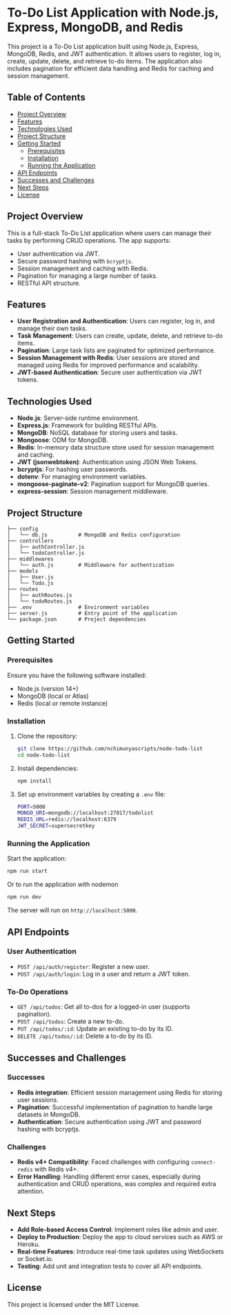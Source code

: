 # To-Do List Application with Node.js, Express, MongoDB, and Redis

This project is a To-Do List application built using Node.js, Express, MongoDB, Redis, and JWT authentication. It allows users to register, log in, create, update, delete, and retrieve to-do items. The application also includes pagination for efficient data handling and Redis for caching and session management.

## Table of Contents

- [Project Overview](#project-overview)
- [Features](#features)
- [Technologies Used](#technologies-used)
- [Project Structure](#project-structure)
- [Getting Started](#getting-started)
  - [Prerequisites](#prerequisites)
  - [Installation](#installation)
  - [Running the Application](#running-the-application)
- [API Endpoints](#api-endpoints)
- [Successes and Challenges](#successes-and-challenges)
- [Next Steps](#next-steps)
- [License](#license)

## Project Overview

This is a full-stack To-Do List application where users can manage their tasks by performing CRUD operations. The app supports:
- User authentication via JWT.
- Secure password hashing with `bcryptjs`.
- Session management and caching with Redis.
- Pagination for managing a large number of tasks.
- RESTful API structure.

## Features

- **User Registration and Authentication**: Users can register, log in, and manage their own tasks.
- **Task Management**: Users can create, update, delete, and retrieve to-do items.
- **Pagination**: Large task lists are paginated for optimized performance.
- **Session Management with Redis**: User sessions are stored and managed using Redis for improved performance and scalability.
- **JWT-based Authentication**: Secure user authentication via JWT tokens.

## Technologies Used

- **Node.js**: Server-side runtime environment.
- **Express.js**: Framework for building RESTful APIs.
- **MongoDB**: NoSQL database for storing users and tasks.
- **Mongoose**: ODM for MongoDB.
- **Redis**: In-memory data structure store used for session management and caching.
- **JWT (jsonwebtoken)**: Authentication using JSON Web Tokens.
- **bcryptjs**: For hashing user passwords.
- **dotenv**: For managing environment variables.
- **mongoose-paginate-v2**: Pagination support for MongoDB queries.
- **express-session**: Session management middleware.

## Project Structure

```
├── config
│   └── db.js          # MongoDB and Redis configuration
├── controllers
│   ├── authController.js
│   └── todoController.js
├── middlewares
│   └── auth.js        # Middleware for authentication
├── models
│   ├── User.js
│   └── Todo.js
├── routes
│   ├── authRoutes.js
│   └── todoRoutes.js
├── .env               # Environment variables
├── server.js          # Entry point of the application
└── package.json       # Project dependencies
```

## Getting Started

### Prerequisites

Ensure you have the following software installed:
- Node.js (version 14+)
- MongoDB (local or Atlas)
- Redis (local or remote instance)

### Installation

1. Clone the repository:

   ```bash
   git clone https://github.com/nchimunyascripts/node-todo-list
   cd node-todo-list
   ```

2. Install dependencies:

   ```bash
   npm install
   ```

3. Set up environment variables by creating a `.env` file:

   ```bash
   PORT=5000
   MONGO_URI=mongodb://localhost:27017/todolist
   REDIS_URL=redis://localhost:6379
   JWT_SECRET=supersecretkey
   ```

### Running the Application

Start the application:

```bash
npm run start
```

Or to run the application with nodemon

```bash
npm run dev
```

The server will run on `http://localhost:5000`.

## API Endpoints

### User Authentication
- `POST /api/auth/register`: Register a new user.
- `POST /api/auth/login`: Log in a user and return a JWT token.

### To-Do Operations
- `GET /api/todos`: Get all to-dos for a logged-in user (supports pagination).
- `POST /api/todos`: Create a new to-do.
- `PUT /api/todos/:id`: Update an existing to-do by its ID.
- `DELETE /api/todos/:id`: Delete a to-do by its ID.

## Successes and Challenges

### Successes
- **Redis integration**: Efficient session management using Redis for storing user sessions.
- **Pagination**: Successful implementation of pagination to handle large datasets in MongoDB.
- **Authentication**: Secure authentication using JWT and password hashing with bcryptjs.

### Challenges
- **Redis v4+ Compatibility**: Faced challenges with configuring `connect-redis` with Redis v4+.
- **Error Handling**: Handling different error cases, especially during authentication and CRUD operations, was complex and required extra attention.

## Next Steps

- **Add Role-based Access Control**: Implement roles like admin and user.
- **Deploy to Production**: Deploy the app to cloud services such as AWS or Heroku.
- **Real-time Features**: Introduce real-time task updates using WebSockets or Socket.io.
- **Testing**: Add unit and integration tests to cover all API endpoints.

## License

This project is licensed under the MIT License.
